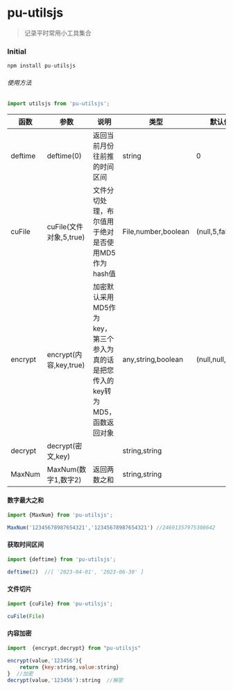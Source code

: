 # pu-utilsjs
> 记录平时常用小工具集合

### Initial 
```js
npm install pu-utilsjs
```
###### 使用方法 
```js
import utilsjs from 'pu-utilsjs';

```
函数| 参数 | 说明 | 类型 | 默认值 |
|---| --- | --- | --- | --- |
|deftime| deftime(0) | 返回当前月份往前推的时间区间 | string | 0 |
|cuFile| cuFile(文件对象,5,true) | 文件分切处理，布尔值用于绝对是否使用MD5作为hash值 | File,number,boolean | (null,5,false) |
|encrypt| encrypt(内容,key,true) | 加密默认采用MD5作为key，第三个参入为真的话是把您传入的key转为MD5，函数返回对象 | any,string,boolean | (null,null,false) |
|decrypt| decrypt(密文,key) |  | string,string |  |
|MaxNum| MaxNum(数字1,数字2) | 返回两数之和 | string,string |  |
#### 数字最大之和
```js
import {MaxNum} from 'pu-utilsjs';

MaxNum('12345678987654321','12345678987654321') //24691357975308642
```
#### 获取时间区间
```js
import {deftime} from 'pu-utilsjs';

deftime(2)  //[ '2023-04-01', '2023-06-30' ]
```
#### 文件切片
```js
import {cuFile} from 'pu-utilsjs';

cuFile(File) 
```
#### 内容加密
```js
import  {encrypt,decrypt} from "pu-utilsjs"

encrypt(value,'123456'){
    return {key:string,value:string}
}  //加密
decrypt(value,'123456'):string  //解密
```
